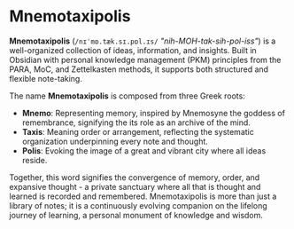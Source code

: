 # Mnemotaxipolis

**Mnemotaxipolis** (`/nɪˈmɒ.tæk.sɪ.pɒl.ɪs/` *"nih-MOH-tak-sih-pol-iss"*) is a well-organized collection of ideas, information, and insights. 
Built in Obsidian with personal knowledge management (PKM) principles from the PARA, MoC, and Zettelkasten methods, it supports both structured and flexible note-taking.

The name **Mnemotaxipolis** is composed from three Greek roots:
- **Mnemo**: Representing memory, inspired by Mnemosyne the goddess of remembrance, signifying the its role as an archive of the mind.
- **Taxis**: Meaning order or arrangement, reflecting the systematic organization underpinning every note and thought.
- **Polis**: Evoking the image of a great and vibrant city where all ideas reside.

Together, this word signifies the convergence of memory, order, and expansive thought - a private sanctuary where all that is thought and learned is recorded and remembered. Mnemotaxipolis is more than just a library of notes; it is a continuously evolving companion on the lifelong journey of learning, a personal monument of knowledge and wisdom.

